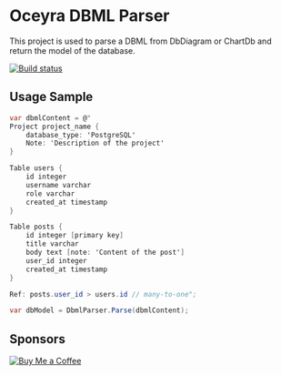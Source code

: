 # Oceyra DBML Parser
This project is used to parse a DBML from DbDiagram or ChartDb and return the model of the database.

[![Build status](https://github.com/oceyra/oceyra-dbml-parser/actions/workflows/publish.yaml/badge.svg?branch=main&event=push)](https://github.com/oceyra/oceyra-dbml-parser/actions/workflows/publish.yaml?query=branch%3Amain+event%3Apush)

## Usage Sample
```c#
var dbmlContent = @"
Project project_name {
    database_type: 'PostgreSQL'
    Note: 'Description of the project'
}

Table users {
    id integer
    username varchar
    role varchar
    created_at timestamp
}

Table posts {
    id integer [primary key]
    title varchar
    body text [note: 'Content of the post']
    user_id integer
    created_at timestamp
}

Ref: posts.user_id > users.id // many-to-one";

var dbModel = DbmlParser.Parse(dbmlContent);
```

## Sponsors

[![Buy Me a Coffee](https://raw.githubusercontent.com/calimero100582/calimero100582.github.io/refs/heads/main/images/sponsors/buymeacoffee/default-blue.png)](https://www.buymeacoffee.com/pierduchp)

